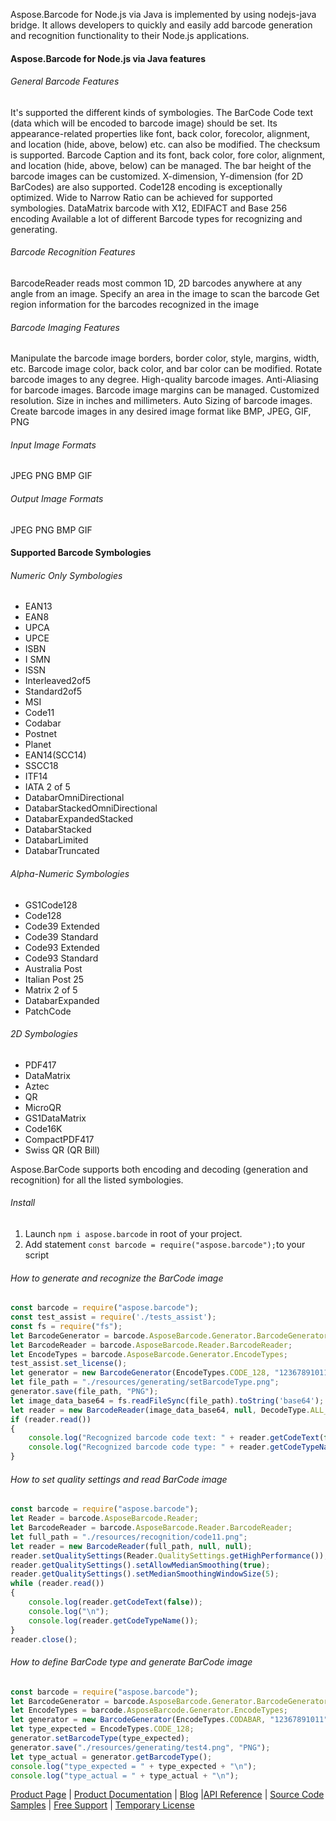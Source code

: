 Aspose.Barcode for Node.js via Java is implemented by using nodejs-java bridge.
It allows developers to quickly and easily add barcode generation and recognition functionality to their Node.js applications.


#### Aspose.Barcode for Node.js via Java features
###### General Barcode Features
 It's supported the different kinds of symbologies.
 The BarCode Code text (data which will be encoded to barcode image) should be set. Its appearance-related properties like font, back color, forecolor, alignment, and location (hide, above, below) etc. can also be modified.
 The checksum is supported.
 Barcode Caption and its font, back color, fore color, alignment, and location (hide, above, below) can be managed.
The bar height of the barcode images can be customized.
 X-dimension, Y-dimension (for 2D BarCodes) are also supported.
 Code128 encoding is exceptionally optimized.
 Wide to Narrow Ratio can be achieved for supported symbologies.
 DataMatrix barcode with X12, EDIFACT and Base 256 encoding 
 Available a lot of different Barcode types for recognizing and generating. 

######  Barcode Recognition Features
  BarcodeReader reads most common 1D, 2D barcodes anywhere at any angle from an image.
  Specify an area in the image to scan the barcode
  Get region information for the barcodes recognized in the image
  
######  Barcode Imaging Features
  Manipulate the barcode image borders, border color, style, margins, width, etc.
  Barcode image color, back color, and bar color can be modified.
  Rotate barcode images to any degree.
  High-quality barcode images.
  Anti-Aliasing for barcode images.
  Barcode image margins can be managed.
  Customized resolution.
  Size in inches and millimeters.
  Auto Sizing of barcode images.
  Create barcode images in any desired image format like BMP, JPEG, GIF, PNG
  
######  Input Image Formats
  JPEG
  PNG
  BMP
  GIF
######  Output Image Formats
  JPEG
  PNG
  BMP
  GIF
  
####  Supported Barcode Symbologies
######  Numeric Only Symbologies
  * EAN13
  * EAN8
  * UPCA
  * UPCE
  * ISBN
  * I SMN
  * ISSN
  * Interleaved2of5
  * Standard2of5
  * MSI
  * Code11
  * Codabar
  * Postnet
  * Planet
  * EAN14(SCC14)
  * SSCC18
  * ITF14
  * IATA 2 of 5
  * DatabarOmniDirectional
  * DatabarStackedOmniDirectional
  * DatabarExpandedStacked
  * DatabarStacked
  * DatabarLimited
  * DatabarTruncated
  
######  Alpha-Numeric Symbologies
  * GS1Code128
  * Code128
  * Code39 Extended
  * Code39 Standard
  * Code93 Extended
  * Code93 Standard
  * Australia Post
  * Italian Post 25
  * Matrix 2 of 5
  * DatabarExpanded
  * PatchCode
  
######  2D Symbologies
  * PDF417
  * DataMatrix
  * Aztec
  * QR
  * MicroQR
  * GS1DataMatrix
  * Code16K
  * CompactPDF417
  * Swiss QR (QR Bill)
  
   Aspose.BarCode supports both encoding and decoding (generation and recognition) for all the listed symbologies.

###### Install
1. Launch `npm i aspose.barcode` in root of your project.
2. Add statement `const barcode = require("aspose.barcode");`to your script

###### How to generate and recognize the BarCode image
``` js
const barcode = require("aspose.barcode");
const test_assist = require('./tests_assist');
const fs = require("fs");
let BarcodeGenerator = barcode.AsposeBarcode.Generator.BarcodeGenerator;
let BarcodeReader = barcode.AsposeBarcode.Reader.BarcodeReader;
let EncodeTypes = barcode.AsposeBarcode.Generator.EncodeTypes;
test_assist.set_license();
let generator = new BarcodeGenerator(EncodeTypes.CODE_128, "12367891011");
let file_path = "./resources/generating/setBarcodeType.png";
generator.save(file_path, "PNG");
let image_data_base64 = fs.readFileSync(file_path).toString('base64');
let reader = new BarcodeReader(image_data_base64, null, DecodeType.ALL_SUPPORTED_TYPES);
if (reader.read())
{
    console.log("Recognized barcode code text: " + reader.getCodeText(false) + "\n");
    console.log("Recognized barcode code type: " + reader.getCodeTypeName() + "\n");
}
```
	
###### How to set quality settings and read BarCode image
``` js
const barcode = require("aspose.barcode");
let Reader = barcode.AsposeBarcode.Reader;
let BarcodeReader = barcode.AsposeBarcode.Reader.BarcodeReader;
let full_path = "./resources/recognition/code11.png";
let reader = new BarcodeReader(full_path, null, null);
reader.setQualitySettings(Reader.QualitySettings.getHighPerformance());
reader.getQualitySettings().setAllowMedianSmoothing(true);
reader.getQualitySettings().setMedianSmoothingWindowSize(5);
while (reader.read())
{
    console.log(reader.getCodeText(false));
    console.log("\n");
    console.log(reader.getCodeTypeName());
}
reader.close();
```

###### How to define BarCode type and generate BarCode image
``` js
const barcode = require("aspose.barcode");
let BarcodeGenerator = barcode.AsposeBarcode.Generator.BarcodeGenerator;
let EncodeTypes = barcode.AsposeBarcode.Generator.EncodeTypes;
let generator = new BarcodeGenerator(EncodeTypes.CODABAR, "12367891011");
let type_expected = EncodeTypes.CODE_128;
generator.setBarcodeType(type_expected);
generator.save("./resources/generating/test4.png", "PNG");
let type_actual = generator.getBarcodeType();
console.log("type_expected = " + type_expected + "\n");
console.log("type_actual = " + type_actual + "\n");
```

[Product Page](https://products.aspose.com/barcode) | [Product Documentation](https://products.aspose.com/barcode/java) | [Blog](https://blog.aspose.com/category/barcode/) |[API Reference](https://apireference.aspose.com/barcode/java) | [Source Code Samples](https://github.com/aspose-barcode/Aspose.BarCode-for-Java) | [Free Support](https://forum.aspose.com/c/barcode) | [Temporary License](https://purchase.aspose.com/temporary-license)
